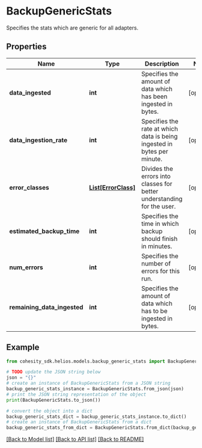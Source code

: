 # BackupGenericStats

Specifies the stats which are generic for all adapters.

## Properties

Name | Type | Description | Notes
------------ | ------------- | ------------- | -------------
**data_ingested** | **int** | Specifies the amount of data which has been ingested in bytes. | [optional] 
**data_ingestion_rate** | **int** | Specifies the rate at which data is being ingested in bytes per minute. | [optional] 
**error_classes** | [**List[ErrorClass]**](ErrorClass.md) | Divides the errors into classes for better understanding for the user. | [optional] 
**estimated_backup_time** | **int** | Specifies the time in which backup should finish in minutes. | [optional] 
**num_errors** | **int** | Specifies the number of errors for this run. | [optional] 
**remaining_data_ingested** | **int** | Specifies the amount of data which has to be ingested in bytes. | [optional] 

## Example

```python
from cohesity_sdk.helios.models.backup_generic_stats import BackupGenericStats

# TODO update the JSON string below
json = "{}"
# create an instance of BackupGenericStats from a JSON string
backup_generic_stats_instance = BackupGenericStats.from_json(json)
# print the JSON string representation of the object
print(BackupGenericStats.to_json())

# convert the object into a dict
backup_generic_stats_dict = backup_generic_stats_instance.to_dict()
# create an instance of BackupGenericStats from a dict
backup_generic_stats_from_dict = BackupGenericStats.from_dict(backup_generic_stats_dict)
```
[[Back to Model list]](../README.md#documentation-for-models) [[Back to API list]](../README.md#documentation-for-api-endpoints) [[Back to README]](../README.md)


